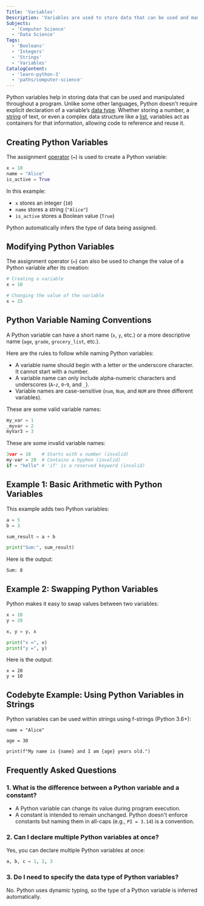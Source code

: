 ```yaml
---
Title: 'Variables'
Description: 'Variables are used to store data that can be used and manipulated throughout a program.'
Subjects:
  - 'Computer Science'
  - 'Data Science'
Tags:
  - 'Booleans'
  - 'Integers'
  - 'Strings'
  - 'Variables'
CatalogContent:
  - 'learn-python-3'
  - 'paths/computer-science'
---
```


Python variables help in storing data that can be used and manipulated throughout a program. Unlike some other languages, Python doesn't require explicit declaration of a variable’s [data type](https://www.codecademy.com/resources/docs/python/data-types). Whether storing a number, a [string](https://www.codecademy.com/resources/docs/python/strings) of text, or even a complex data structure like a [list](https://www.codecademy.com/resources/docs/python/lists), variables act as containers for that information, allowing code to reference and reuse it.

## Creating Python Variables

The assignment [operator](https://www.codecademy.com/resources/docs/python/operators) (`=`) is used to create a Python variable:

```py
x = 10
name = "Alice"
is_active = True
```

In this example:

- `x` stores an integer (`10`)
- `name` stores a string (`"Alice"`)
- `is_active` stores a Boolean value (`True`)

Python automatically infers the type of data being assigned.

## Modifying Python Variables

The assignment operator (`=`) can also be used to change the value of a Python variable after its creation:

```py
# Creating a variable
x = 10

# Changing the value of the variable
x = 15
```

## Python Variable Naming Conventions

A Python variable can have a short name (`x`, `y`, etc.) or a more descriptive name (`age`, `grade`, `grocery_list`, etc.).

Here are the rules to follow while naming Python variables:

- A variable name should begin with a letter or the underscore character. It cannot start with a number.
- A variable name can only include alpha-numeric characters and underscores (`A`-`z`, `0`-`9`, and `_`).
- Variable names are case-sensitive (`num`, `Num`, and `NUM` are three different variables).

These are some valid variable names:

```py
my_var = 1
_myvar = 2
myVar3 = 3
```

These are some invalid variable names:

```py
3var = 10    # Starts with a number (invalid)
my-var = 20  # Contains a hyphen (invalid)
if = "hello" # 'if' is a reserved keyword (invalid)
```

## Example 1: Basic Arithmetic with Python Variables

This example adds two Python variables:

```py
a = 5
b = 3

sum_result = a + b

print("Sum:", sum_result)
```

Here is the output:

```shell
Sum: 8
```

## Example 2: Swapping Python Variables

Python makes it easy to swap values between two variables:

```py
x = 10
y = 20

x, y = y, x

print("x =", x)
print("y =", y)
```

Here is the output:

```shell
x = 20
y = 10
```

## Codebyte Example: Using Python Variables in Strings

Python variables can be used within strings using f-strings (Python 3.6+):

```codebyte/python
name = "Alice"

age = 30

print(f"My name is {name} and I am {age} years old.")
```

## Frequently Asked Questions

### 1. What is the difference between a Python variable and a constant?

- A Python variable can change its value during program execution.
- A constant is intended to remain unchanged. Python doesn't enforce constants but naming them in all-caps (e.g., `PI = 3.14`) is a convention.

### 2. Can I declare multiple Python variables at once?

Yes, you can declare multiple Python variables at once:

```py
a, b, c = 1, 2, 3
```

### 3. Do I need to specify the data type of Python variables?

No. Python uses dynamic typing, so the type of a Python variable is inferred automatically.
